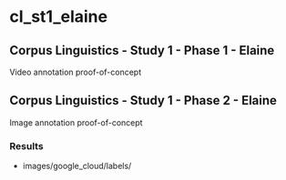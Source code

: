 # cl_st1_elaine
## Corpus Linguistics - Study 1 - Phase 1 - Elaine
Video annotation proof-of-concept

## Corpus Linguistics - Study 1 - Phase 2 - Elaine
Image annotation proof-of-concept

### Results

- images/google_cloud/labels/

